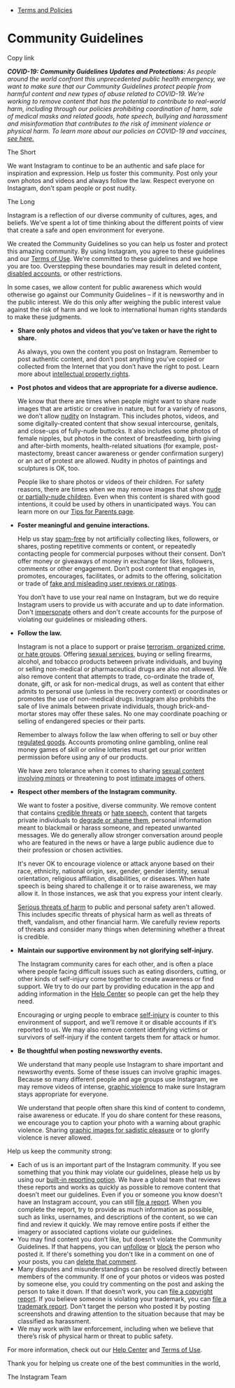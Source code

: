 *   [Terms and Policies](https://help.instagram.com/1417489251945243/?helpref=breadcrumb)

Community Guidelines
====================

Copy link

_**COVID-19: Community Guidelines Updates and Protections:** As people around the world confront this unprecedented public health emergency, we want to make sure that our Community Guidelines protect people from harmful content and new types of abuse related to COVID-19. We’re working to remove content that has the potential to contribute to real-world harm, including through our policies prohibiting coordination of harm, sale of medical masks and related goods, hate speech, bullying and harassment and misinformation that contributes to the risk of imminent violence or physical harm. To learn more about our policies on COVID-19 and vaccines, [see here.](https://help.instagram.com/697825587576762?helpref=faq_content)_

The Short

We want Instagram to continue to be an authentic and safe place for inspiration and expression. Help us foster this community. Post only your own photos and videos and always follow the law. Respect everyone on Instagram, don’t spam people or post nudity.

The Long

Instagram is a reflection of our diverse community of cultures, ages, and beliefs. We’ve spent a lot of time thinking about the different points of view that create a safe and open environment for everyone.

We created the Community Guidelines so you can help us foster and protect this amazing community. By using Instagram, you agree to these guidelines and our [Terms of Use](https://www.instagram.com/legal/terms). We’re committed to these guidelines and we hope you are too. Overstepping these boundaries may result in deleted content, [disabled accounts](https://help.instagram.com/366993040048856?helpref=faq_content), or other restrictions.

In some cases, we allow content for public awareness which would otherwise go against our Community Guidelines – if it is newsworthy and in the public interest. We do this only after weighing the public interest value against the risk of harm and we look to international human rights standards to make these judgments.

*   **Share only photos and videos that you’ve taken or have the right to share.**
    
    As always, you own the content you post on Instagram. Remember to post authentic content, and don’t post anything you’ve copied or collected from the Internet that you don’t have the right to post. Learn more about [intellectual property rights](https://help.instagram.com/126382350847838?helpref=faq_content).
    
*   **Post photos and videos that are appropriate for a diverse audience.**
    
    We know that there are times when people might want to share nude images that are artistic or creative in nature, but for a variety of reasons, we don’t allow [nudity](https://l.instagram.com/?u=https%3A%2F%2Fwww.facebook.com%2Fcommunitystandards%2Fadult_nudity_sexual_activity&e=AT2okTLIs2J73sl5FJ3Ig9CX_hfqBJDUTQul1syCdZWFzRqjnyTZJuYTp6kzU_03BkrAnGjLWQhZkQ9juA84a6tceDrnDa_-UpQ1AMOTrTV2Loo0jFH6gnJGGaDCBombofQBJCb7I0lnp7qOUvuxlB9_7ujRJTcA9b2xaQ) on Instagram. This includes photos, videos, and some digitally-created content that show sexual intercourse, genitals, and close-ups of fully-nude buttocks. It also includes some photos of female nipples, but photos in the context of breastfeeding, birth giving and after-birth moments, health-related situations (for example, post-mastectomy, breast cancer awareness or gender confirmation surgery) or an act of protest are allowed. Nudity in photos of paintings and sculptures is OK, too.
    
    People like to share photos or videos of their children. For safety reasons, there are times when we may remove images that show [nude or partially-nude children](https://l.instagram.com/?u=https%3A%2F%2Fwww.facebook.com%2Fcommunitystandards%2Fchild_nudity_sexual_exploitation&e=AT2okTLIs2J73sl5FJ3Ig9CX_hfqBJDUTQul1syCdZWFzRqjnyTZJuYTp6kzU_03BkrAnGjLWQhZkQ9juA84a6tceDrnDa_-UpQ1AMOTrTV2Loo0jFH6gnJGGaDCBombofQBJCb7I0lnp7qOUvuxlB9_7ujRJTcA9b2xaQ). Even when this content is shared with good intentions, it could be used by others in unanticipated ways. You can learn more on our [Tips for Parents page](https://help.instagram.com/154475974694511/?helpref=faq_content).
    
*   **Foster meaningful and genuine interactions.**
    
    Help us stay [spam-free](https://l.instagram.com/?u=https%3A%2F%2Fwww.facebook.com%2Fcommunitystandards%2Fspam&e=AT2okTLIs2J73sl5FJ3Ig9CX_hfqBJDUTQul1syCdZWFzRqjnyTZJuYTp6kzU_03BkrAnGjLWQhZkQ9juA84a6tceDrnDa_-UpQ1AMOTrTV2Loo0jFH6gnJGGaDCBombofQBJCb7I0lnp7qOUvuxlB9_7ujRJTcA9b2xaQ) by not artificially collecting likes, followers, or shares, posting repetitive comments or content, or repeatedly contacting people for commercial purposes without their consent. Don’t offer money or giveaways of money in exchange for likes, followers, comments or other engagement. Don’t post content that engages in, promotes, encourages, facilitates, or admits to the offering, solicitation or trade of [fake and misleading user reviews or ratings](https://l.instagram.com/?u=https%3A%2F%2Fwww.facebook.com%2Fcommunitystandards%2Ffraud_deception&e=AT2okTLIs2J73sl5FJ3Ig9CX_hfqBJDUTQul1syCdZWFzRqjnyTZJuYTp6kzU_03BkrAnGjLWQhZkQ9juA84a6tceDrnDa_-UpQ1AMOTrTV2Loo0jFH6gnJGGaDCBombofQBJCb7I0lnp7qOUvuxlB9_7ujRJTcA9b2xaQ).
    
    You don’t have to use your real name on Instagram, but we do require Instagram users to provide us with accurate and up to date information. Don't [impersonate](https://l.instagram.com/?u=https%3A%2F%2Fwww.facebook.com%2Fcommunitystandards%2Fmisrepresentation&e=AT2okTLIs2J73sl5FJ3Ig9CX_hfqBJDUTQul1syCdZWFzRqjnyTZJuYTp6kzU_03BkrAnGjLWQhZkQ9juA84a6tceDrnDa_-UpQ1AMOTrTV2Loo0jFH6gnJGGaDCBombofQBJCb7I0lnp7qOUvuxlB9_7ujRJTcA9b2xaQ) others and don't create accounts for the purpose of violating our guidelines or misleading others.
    
*   **Follow the law.**
    
    Instagram is not a place to support or praise [terrorism, organized crime, or hate groups](https://l.instagram.com/?u=https%3A%2F%2Fwww.facebook.com%2Fcommunitystandards%2Fdangerous_individuals_organizations&e=AT2okTLIs2J73sl5FJ3Ig9CX_hfqBJDUTQul1syCdZWFzRqjnyTZJuYTp6kzU_03BkrAnGjLWQhZkQ9juA84a6tceDrnDa_-UpQ1AMOTrTV2Loo0jFH6gnJGGaDCBombofQBJCb7I0lnp7qOUvuxlB9_7ujRJTcA9b2xaQ). Offering [sexual services](https://l.instagram.com/?u=https%3A%2F%2Fwww.facebook.com%2Fcommunitystandards%2Fsexual_solicitation&e=AT2okTLIs2J73sl5FJ3Ig9CX_hfqBJDUTQul1syCdZWFzRqjnyTZJuYTp6kzU_03BkrAnGjLWQhZkQ9juA84a6tceDrnDa_-UpQ1AMOTrTV2Loo0jFH6gnJGGaDCBombofQBJCb7I0lnp7qOUvuxlB9_7ujRJTcA9b2xaQ), buying or selling firearms, alcohol, and tobacco products between private individuals, and buying or selling non-medical or pharmaceutical drugs are also not allowed. We also remove content that attempts to trade, co-ordinate the trade of, donate, gift, or ask for non-medical drugs, as well as content that either admits to personal use (unless in the recovery context) or coordinates or promotes the use of non-medical drugs. Instagram also prohibits the sale of live animals between private individuals, though brick-and-mortar stores may offer these sales. No one may coordinate poaching or selling of endangered species or their parts.
    
    Remember to always follow the law when offering to sell or buy other [regulated goods](https://l.instagram.com/?u=https%3A%2F%2Fwww.facebook.com%2Fcommunitystandards%2Fregulated_goods&e=AT2okTLIs2J73sl5FJ3Ig9CX_hfqBJDUTQul1syCdZWFzRqjnyTZJuYTp6kzU_03BkrAnGjLWQhZkQ9juA84a6tceDrnDa_-UpQ1AMOTrTV2Loo0jFH6gnJGGaDCBombofQBJCb7I0lnp7qOUvuxlB9_7ujRJTcA9b2xaQ). Accounts promoting online gambling, online real money games of skill or online lotteries must get our prior written permission before using any of our products.
    
    We have zero tolerance when it comes to sharing [sexual content involving minors](https://l.instagram.com/?u=https%3A%2F%2Fwww.facebook.com%2Fcommunitystandards%2Fchild_nudity_sexual_exploitation&e=AT2okTLIs2J73sl5FJ3Ig9CX_hfqBJDUTQul1syCdZWFzRqjnyTZJuYTp6kzU_03BkrAnGjLWQhZkQ9juA84a6tceDrnDa_-UpQ1AMOTrTV2Loo0jFH6gnJGGaDCBombofQBJCb7I0lnp7qOUvuxlB9_7ujRJTcA9b2xaQ) or threatening to post [intimate images](https://l.instagram.com/?u=https%3A%2F%2Fwww.facebook.com%2Fcommunitystandards%2Fsexual_exploitation_adults&e=AT2okTLIs2J73sl5FJ3Ig9CX_hfqBJDUTQul1syCdZWFzRqjnyTZJuYTp6kzU_03BkrAnGjLWQhZkQ9juA84a6tceDrnDa_-UpQ1AMOTrTV2Loo0jFH6gnJGGaDCBombofQBJCb7I0lnp7qOUvuxlB9_7ujRJTcA9b2xaQ) of others.
    
*   **Respect other members of the Instagram community.**
    
    We want to foster a positive, diverse community. We remove content that contains [credible threats](https://l.instagram.com/?u=https%3A%2F%2Fwww.facebook.com%2Fcommunitystandards%2Fcredible_violence&e=AT2okTLIs2J73sl5FJ3Ig9CX_hfqBJDUTQul1syCdZWFzRqjnyTZJuYTp6kzU_03BkrAnGjLWQhZkQ9juA84a6tceDrnDa_-UpQ1AMOTrTV2Loo0jFH6gnJGGaDCBombofQBJCb7I0lnp7qOUvuxlB9_7ujRJTcA9b2xaQ) or [hate speech](https://l.instagram.com/?u=https%3A%2F%2Fwww.facebook.com%2Fcommunitystandards%2Fhate_speech&e=AT2okTLIs2J73sl5FJ3Ig9CX_hfqBJDUTQul1syCdZWFzRqjnyTZJuYTp6kzU_03BkrAnGjLWQhZkQ9juA84a6tceDrnDa_-UpQ1AMOTrTV2Loo0jFH6gnJGGaDCBombofQBJCb7I0lnp7qOUvuxlB9_7ujRJTcA9b2xaQ), content that targets private individuals to [degrade or shame them](https://l.instagram.com/?u=https%3A%2F%2Fwww.facebook.com%2Fcommunitystandards%2Fbullying&e=AT2okTLIs2J73sl5FJ3Ig9CX_hfqBJDUTQul1syCdZWFzRqjnyTZJuYTp6kzU_03BkrAnGjLWQhZkQ9juA84a6tceDrnDa_-UpQ1AMOTrTV2Loo0jFH6gnJGGaDCBombofQBJCb7I0lnp7qOUvuxlB9_7ujRJTcA9b2xaQ), personal information meant to blackmail or harass someone, and repeated unwanted messages. We do generally allow stronger conversation around people who are featured in the news or have a large public audience due to their profession or chosen activities.
    
    It's never OK to encourage violence or attack anyone based on their race, ethnicity, national origin, sex, gender, gender identity, sexual orientation, religious affiliation, disabilities, or diseases. When hate speech is being shared to challenge it or to raise awareness, we may allow it. In those instances, we ask that you express your intent clearly.
    
    [Serious threats of harm](https://l.instagram.com/?u=https%3A%2F%2Fwww.facebook.com%2Fcommunitystandards%2Fcredible_violence&e=AT2okTLIs2J73sl5FJ3Ig9CX_hfqBJDUTQul1syCdZWFzRqjnyTZJuYTp6kzU_03BkrAnGjLWQhZkQ9juA84a6tceDrnDa_-UpQ1AMOTrTV2Loo0jFH6gnJGGaDCBombofQBJCb7I0lnp7qOUvuxlB9_7ujRJTcA9b2xaQ) to public and personal safety aren't allowed. This includes specific threats of physical harm as well as threats of theft, vandalism, and other financial harm. We carefully review reports of threats and consider many things when determining whether a threat is credible.
    
*   **Maintain our supportive environment by not glorifying self-injury.**
    
    The Instagram community cares for each other, and is often a place where people facing difficult issues such as eating disorders, cutting, or other kinds of self-injury come together to create awareness or find support. We try to do our part by providing education in the app and adding information in the [Help Center](https://help.instagram.com/) so people can get the help they need.
    
    Encouraging or urging people to embrace [self-injury](https://l.instagram.com/?u=https%3A%2F%2Fwww.facebook.com%2Fcommunitystandards%2Fsuicide_self_injury_violence&e=AT2okTLIs2J73sl5FJ3Ig9CX_hfqBJDUTQul1syCdZWFzRqjnyTZJuYTp6kzU_03BkrAnGjLWQhZkQ9juA84a6tceDrnDa_-UpQ1AMOTrTV2Loo0jFH6gnJGGaDCBombofQBJCb7I0lnp7qOUvuxlB9_7ujRJTcA9b2xaQ) is counter to this environment of support, and we’ll remove it or disable accounts if it’s reported to us. We may also remove content identifying victims or survivors of self-injury if the content targets them for attack or humor.
    
*   **Be thoughtful when posting newsworthy events.**
    
    We understand that many people use Instagram to share important and newsworthy events. Some of these issues can involve graphic images. Because so many different people and age groups use Instagram, we may remove videos of intense, [graphic violence](https://l.instagram.com/?u=https%3A%2F%2Fwww.facebook.com%2Fcommunitystandards%2Fgraphic_violence&e=AT2okTLIs2J73sl5FJ3Ig9CX_hfqBJDUTQul1syCdZWFzRqjnyTZJuYTp6kzU_03BkrAnGjLWQhZkQ9juA84a6tceDrnDa_-UpQ1AMOTrTV2Loo0jFH6gnJGGaDCBombofQBJCb7I0lnp7qOUvuxlB9_7ujRJTcA9b2xaQ) to make sure Instagram stays appropriate for everyone.
    
    We understand that people often share this kind of content to condemn, raise awareness or educate. If you do share content for these reasons, we encourage you to caption your photo with a warning about graphic violence. Sharing [graphic images for sadistic pleasure](https://l.instagram.com/?u=https%3A%2F%2Fwww.facebook.com%2Fcommunitystandards%2Fcruel_insensitive&e=AT2okTLIs2J73sl5FJ3Ig9CX_hfqBJDUTQul1syCdZWFzRqjnyTZJuYTp6kzU_03BkrAnGjLWQhZkQ9juA84a6tceDrnDa_-UpQ1AMOTrTV2Loo0jFH6gnJGGaDCBombofQBJCb7I0lnp7qOUvuxlB9_7ujRJTcA9b2xaQ) or to glorify violence is never allowed.
    

Help us keep the community strong:

*   Each of us is an important part of the Instagram community. If you see something that you think may violate our guidelines, please help us by using our [built-in reporting option](https://help.instagram.com/165828726894770?helpref=faq_content). We have a global team that reviews these reports and works as quickly as possible to remove content that doesn’t meet our guidelines. Even if you or someone you know doesn’t have an Instagram account, you can still [file a report](https://help.instagram.com/contact/383679321740945). When you complete the report, try to provide as much information as possible, such as links, usernames, and descriptions of the content, so we can find and review it quickly. We may remove entire posts if either the imagery or associated captions violate our guidelines.
*   You may find content you don’t like, but doesn’t violate the Community Guidelines. If that happens, you can [unfollow](https://help.instagram.com/286340048138725?helpref=faq_content) or [block](https://help.instagram.com/426700567389543/?helpref=faq_content) the person who posted it. If there's something you don't like in a comment on one of your posts, you can [delete that comment](https://help.instagram.com/289098941190483?helpref=faq_content).
*   Many disputes and misunderstandings can be resolved directly between members of the community. If one of your photos or videos was posted by someone else, you could try commenting on the post and asking the person to take it down. If that doesn’t work, you can [file a copyright report](https://help.instagram.com/126382350847838?helpref=faq_content). If you believe someone is violating your trademark, you can [file a trademark report](https://help.instagram.com/222826637847963?helpref=faq_content). Don't target the person who posted it by posting screenshots and drawing attention to the situation because that may be classified as harassment.
*   We may work with law enforcement, including when we believe that there’s risk of physical harm or threat to public safety.

For more information, check out our [Help Center](https://help.instagram.com/) and [Terms of Use](https://l.instagram.com/?u=http%3A%2F%2Finstagram.com%2Flegal%2Fterms%2F%23&e=AT2okTLIs2J73sl5FJ3Ig9CX_hfqBJDUTQul1syCdZWFzRqjnyTZJuYTp6kzU_03BkrAnGjLWQhZkQ9juA84a6tceDrnDa_-UpQ1AMOTrTV2Loo0jFH6gnJGGaDCBombofQBJCb7I0lnp7qOUvuxlB9_7ujRJTcA9b2xaQ).

Thank you for helping us create one of the best communities in the world,

The Instagram Team